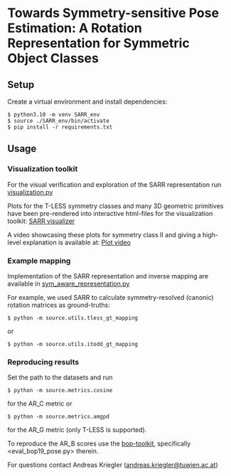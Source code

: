 # Towards Symmetry-sensitive Pose Estimation: A Rotation Representation for Symmetric Object Classes

## Setup
Create a virtual environment and install dependencies:
```
$ python3.10 -m venv SARR_env
$ source ./SARR_env/bin/activate
$ pip install -r requirements.txt
```

## Usage
### Visualization toolkit
For the  visual verification and exploration of the SARR representation run [visualization.py](source/visu/visualization.py)

Plots for the T-LESS symmetry classes and many 3D geometric primitives have been pre-rendered into interactive html-files for the visualization toolkit:  [SARR visualizer](https://akriegler.github.io/SARR/)

A video showcasing these plots for symmetry class II and giving a high-level explanation is available at: [Plot video](supplementary/supplementary_video_visualization-toolkit_symmetry_II.mp4)


###  Example mapping
Implementation of the SARR representation and inverse mapping are available in [sym_aware_representation.py](source/SARR/sym_aware_representation.py)

For example, we used SARR to calculate symmetry-resolved (canonic) rotation matrices as ground-truths:
```
$ python -m source.utils.tless_gt_mapping
```
or
```
$ python -m source.utils.itodd_gt_mapping
```

### Reproducing results
Set the path to the datasets and run 
```
$ python -m source.metrics.cosine
```
for the AR_C metric or 
```
$ python -m source.metrics.amgpd
```
for the AR_G metric (only T-LESS is supported).

To reproduce the AR_B scores use the [bop-toolkit](https://github.com/thodan/bop_toolkit), specifically <eval_bop19_pose.py> therein.


For questions contact Andreas Kriegler (andreas.kriegler@tuwien.ac.at)